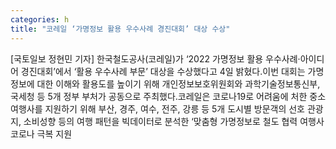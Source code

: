 ```yaml
---
categories: h
title: "코레일 ‘가명정보 활용 우수사례 경진대회’ 대상 수상"
---
```

[국토일보 정현민 기자] 한국철도공사(코레일)가 ‘2022 가명정보 활용 우수사례·아이디어 경진대회’에서 ‘활용 우수사례 부문’ 대상을 수상했다고 4일 밝혔다.이번 대회는 가명정보에 대한 이해와 활용도를 높이기 위해 개인정보보호위원회와 과학기술정보통신부, 국세청 등 5개 정부 부처가 공동으로 주최했다.코레일은 코로나19로 어려움에 처한 중소여행사를 지원하기 위해 부산, 경주, 여수, 전주, 강릉 등 5개 도시별 방문객의 선호 관광지, 소비성향 등의 여행 패턴을 빅데이터로 분석한 ‘맞춤형 가명정보로 철도 협력 여행사 코로나 극복 지원